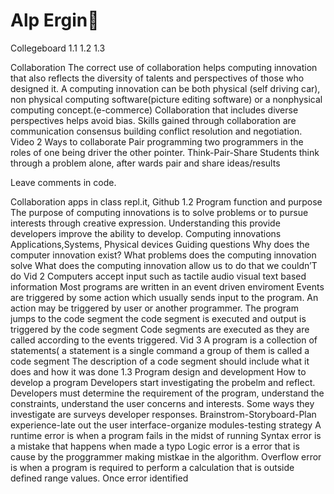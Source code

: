 # Alp Ergin👋
Collegeboard 1.1 1.2 1.3


Collaboration
The correct use of collaboration helps computing innovation that also reflects the diversity of talents and perspectives of those who designed it.
A computing innovation can be both physical (self driving car), non physical computing software(picture editing software) or a nonphysical computing concept.(e-commerce)
Collaboration that includes diverse perspectives helps avoid bias.
Skills gained through collaboration are communication consensus building conflict resolution and negotiation.
Video 2
Ways to collaborate
Pair programming two programmers in the roles of one being driver the other pointer.
Think-Pair-Share 
Students think through a problem alone, after wards pair and share ideas/results

Leave comments in code.

Collaboration apps in class
repl.it, Github
1.2
Program function and purpose
The purpose of computing innovations is to solve problems or to pursue interests through creative expression.
Understanding this provide developers improve the ability to develop.
Computing innovations
Applications,Systems, Physical devices
Guiding questions 
Why does the computer innovation exist?
What problems does the computing innovation solve
What does the computing innovation allow us to do that we couldn’T do
Vid 2
Computers accept input such as tactile audio visual text based information
Most programs are written in an event driven enviroment
Events are triggered by some action which usually sends input to the program.
An action may be triggered by user or another programmer.
The program jumps to the code segment  the code segment is executed and output is triggered by the code segment
Code segments are executed as they are called according to the events triggered.
Vid 3
A program is a collection of statements( a statement is a single command a group of them is called a code segment
The description of a code segment should include what it does and how it was done
1.3
Program design and development
How to develop a program 
Developers start investigating the probelm and reflect. Developers must determine the requirement of the program, understand the constraints, understand the user concerns and interests. Some ways they investigate are surveys developer responses.
Brainstrom-Storyboard-Plan experience-late out the user interface-organize modules-testing strategy
A runtime error is when a program fails in the midst of running
Syntax error is a mistake that happens when made a typo
Logic error is a error that is cause by the proggrammer making mistkae in the algorithm.
Overflow error is when a program is required to perform a calculation that is outside defined range values.
Once error identified 

<!--
**Alpergin-hisar/Alpergin-hisar** is a ✨ _special_ ✨ repository because its `README.md` (this file) appears on your GitHub profile.

Here are some ideas to get you started:

- 🔭 I’m currently working on ...
- 🌱 I’m currently learning ...
- 👯 I’m looking to collaborate on ...
- 🤔 I’m looking for help with ...
- 💬 Ask me about ...
- 📫 How to reach me: ...
- 😄 Pronouns: ...
- ⚡ Fun fact: ...
-->
